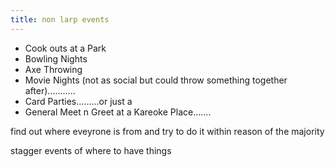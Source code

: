 ```yaml
---
title: non larp events
---
```


- Cook outs at a Park
- Bowling Nights
- Axe Throwing
- Movie Nights (not as social but could throw something together after)...........
- Card Parties.........or just a 
- General Meet n Greet at a Kareoke Place.......

 find out where eveyrone is from and try to do it within reason of the majority 

 stagger events of where to have things